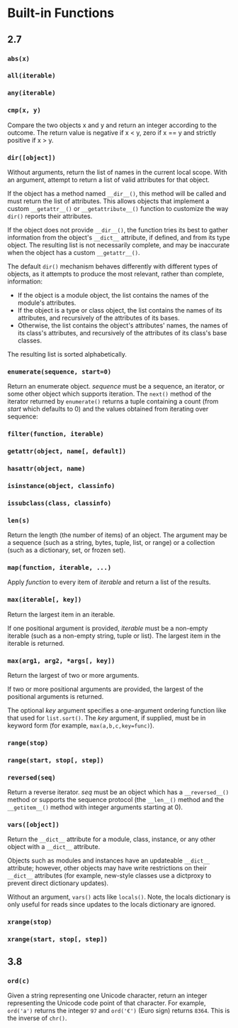 # Built-in Functions

## 2.7

### `abs(x)`

### `all(iterable)`

### `any(iterable)`

### `cmp(x, y)`

Compare the two objects x and y and return an integer according to the outcome.
The return value is negative if x < y, zero if x == y and strictly positive if x > y.

### `dir([object])`

Without arguments, return the list of names in the current local scope.
With an argument, attempt to return a list of valid attributes for that object.

If the object has a method named `__dir__()`, this method will be called and must return the list of attributes.
This allows objects that implement a custom `__getattr__()` or `__getattribute__()` function to customize the way `dir()` reports their attributes.

If the object does not provide `__dir__()`, the function tries its best to gather information from the object's `__dict__` attribute, if defined, and from its type object.
The resulting list is not necessarily complete, and may be inaccurate when the object has a custom `__getattr__()`.

The default `dir()` mechanism behaves differently with different types of objects, as it attempts to produce the most relevant, rather than complete, information:
* If the object is a module object, the list contains the names of the module's attributes.
* If the object is a type or class object, the list contains the names of its attributes, and recursively of the attributes of its bases.
* Otherwise, the list contains the object's attributes' names, the names of its class's attributes, and recursively of the attributes of its class's base classes.

The resulting list is sorted alphabetically.

### `enumerate(sequence, start=0)`

Return an enumerate object.
*sequence* must be a sequence, an iterator, or some other object which supports iteration.
The `next()` method of the iterator returned by `enumerate()` returns a tuple containing a count (from *start* which defaults to 0) and the values obtained from iterating over sequence:

### `filter(function, iterable)`

### `getattr(object, name[, default])`

### `hasattr(object, name)`

### `isinstance(object, classinfo)`

### `issubclass(class, classinfo)`

### `len(s)`

Return the length (the number of items) of an object.
The argument may be a sequence (such as a string, bytes, tuple, list, or range) or a collection (such as a dictionary, set, or frozen set).

### `map(function, iterable, ...)`

Apply *function* to every item of *iterable* and return a list of the results.

### `max(iterable[, key])`

Return the largest item in an iterable.

If one positional argument is provided, *iterable* must be a non-empty iterable (such as a non-empty string, tuple or list).
The largest item in the iterable is returned.

### `max(arg1, arg2, *args[, key])`

Return the largest of two or more arguments.

If two or more positional arguments are provided, the largest of the positional arguments is returned.

The optional *key* argument specifies a one-argument ordering function like that used for `list.sort()`.
The *key* argument, if supplied, must be in keyword form (for example, `max(a,b,c,key=func)`).

### `range(stop)`

### `range(start, stop[, step])`

### `reversed(seq)`

Return a reverse iterator.
*seq* must be an object which has a `__reversed__()` method or supports the sequence protocol (the `__len__()` method and the `__getitem__()` method with integer arguments starting at 0).

### `vars([object])`

Return the `__dict__` attribute for a module, class, instance, or any other object with a `__dict__` attribute.

Objects such as modules and instances have an updateable `__dict__` attribute;
however, other objects may have write restrictions on their `__dict__` attributes (for example, new-style classes use a dictproxy to prevent direct dictionary updates).

Without an argument, `vars()` acts like `locals()`.
Note, the locals dictionary is only useful for reads since updates to the locals dictionary are ignored.

### `xrange(stop)`

### `xrange(start, stop[, step])`

## 3.8

### `ord(c)`

Given a string representing one Unicode character, return an integer representing the Unicode code point of that character.
For example, `ord('a')` returns the integer `97` and `ord('€')` (Euro sign) returns `8364`.
This is the inverse of `chr()`.
